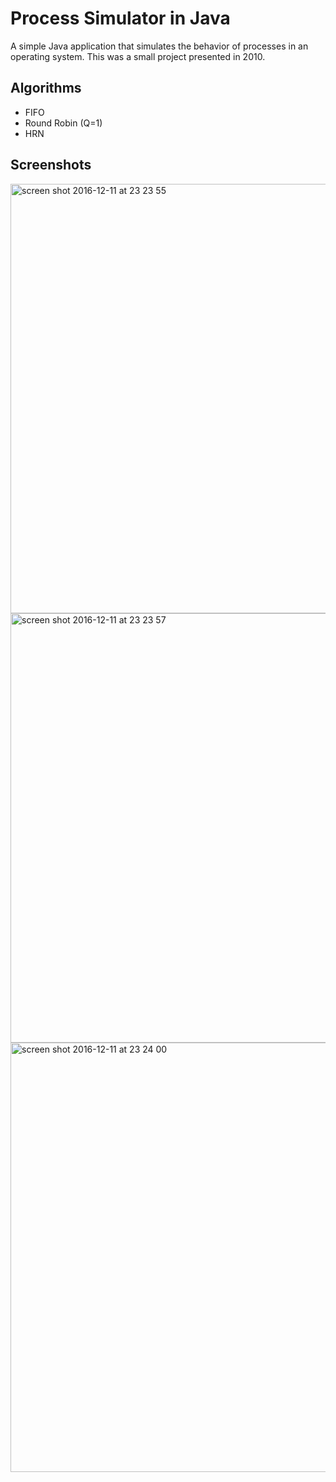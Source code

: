 # Process Simulator in Java

A simple Java application that simulates the behavior of processes in an operating system. This was a small project presented in 2010.

## Algorithms

* FIFO
* Round Robin (Q=1)
* HRN

## Screenshots

<img width="687" alt="screen shot 2016-12-11 at 23 23 55" src="https://cloud.githubusercontent.com/assets/1444991/21087289/f78e7e6c-bffa-11e6-953e-7d7853eaf87c.png">
<img width="687" alt="screen shot 2016-12-11 at 23 23 57" src="https://cloud.githubusercontent.com/assets/1444991/21087290/f79558c2-bffa-11e6-98c6-a9dbf4e26840.png">
<img width="687" alt="screen shot 2016-12-11 at 23 24 00" src="https://cloud.githubusercontent.com/assets/1444991/21087291/f7968562-bffa-11e6-944e-00998b7a44d6.png">
